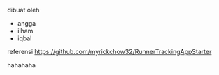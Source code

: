 dibuat oleh 
- angga 
- ilham
- iqbal

referensi
https://github.com/myrickchow32/RunnerTrackingAppStarter

hahahaha
